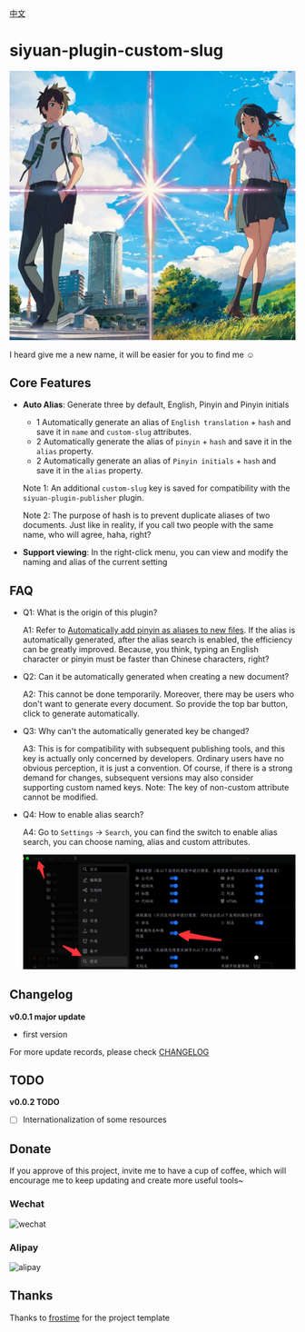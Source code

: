 [中文](README_zh_CN.md)

# siyuan-plugin-custom-slug

![](https://raw.githubusercontent.com/terwer/siyuan-plugin-custom-slug/main/icon.png)

I heard give me a new name, it will be easier for you to find me ☺️

## Core Features
- **Auto Alias**: Generate three by default, English, Pinyin and Pinyin initials
  - 1 Automatically generate an alias of `English translation` + `hash` and save it in `name` and `custom-slug` attributes.
  - 2 Automatically generate the alias of `pinyin` + `hash` and save it in the `alias` property.
  - 2 Automatically generate an alias of `Pinyin initials` + `hash` and save it in the `alias` property.

  Note 1: An additional `custom-slug` key is saved for compatibility with the `siyuan-plugin-publisher` plugin.

  Note 2: The purpose of hash is to prevent duplicate aliases of two documents. Just like in reality, if you call two people with the same name, who will agree, haha, right?

- **Support viewing**: In the right-click menu, you can view and modify the naming and alias of the current setting

## FAQ

* Q1: What is the origin of this plugin?

  A1: Refer to [Automatically add pinyin as aliases to new files](https://github.com/siyuan-note/siyuan/issues/8396). If the alias is automatically generated, after the alias search is enabled, the efficiency can be greatly improved. Because, you think, typing an English character or pinyin must be faster than Chinese characters, right?

* Q2: Can it be automatically generated when creating a new document?

  A2: This cannot be done temporarily. Moreover, there may be users who don't want to generate every document. So provide the top bar button, click to generate automatically.

* Q3: Why can't the automatically generated key be changed?

  A3: This is for compatibility with subsequent publishing tools, and this key is actually only concerned by developers. Ordinary users have no obvious perception, it is just a convention. Of course, if there is a strong demand for changes, subsequent versions may also consider supporting custom named keys. Note: The key of non-custom attribute cannot be modified.

* Q4: How to enable alias search?

  A4: Go to `Settings` -> `Search`, you can find the switch to enable alias search, you can choose naming, alias and custom attributes.

  ![](https://raw.githubusercontent.com/terwer/siyuan-plugin-custom-slug/main/assets/slug-setting.png)

## Changelog

**v0.0.1 major update**

- first version

For more update records, please check [CHANGELOG](https://github.com/terwer/siyuan-plugin-custom-slug/blob/main/CHANGELOG.md)

## TODO

**v0.0.2 TODO**

- [ ] Internationalization of some resources

## Donate

If you approve of this project, invite me to have a cup of coffee, which will encourage me to keep updating and create
more useful tools~

### Wechat

<div>
<img src="https://static-rs-terwer.oss-cn-beijing.aliyuncs.com/donate/wechat.jpg" alt="wechat" style="width:280px;height:375px;" />
</div>

### Alipay

<div>
<img src="https://static-rs-terwer.oss-cn-beijing.aliyuncs.com/donate/alipay.jpg" alt="alipay" style="width:280px;height:375px;" />
</div>

## Thanks

Thanks to [frostime](https://github.com/siyuan-note/plugin-sample-vite-svelte) for the project template